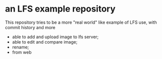 # an LFS example repository

This repository tries to be a more "real world" like example of LFS use, with commit history and more

- able to add and upload image to lfs server;
- able to edit and compare image;
- rename;
- from web

